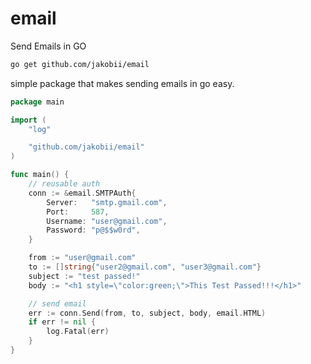 # email
Send Emails in GO 

```bash
go get github.com/jakobii/email
```

simple package that makes sending emails in go easy.


```go
package main

import (
	"log"

	"github.com/jakobii/email"
)

func main() {
	// reusable auth
	conn := &email.SMTPAuth{
		Server:   "smtp.gmail.com",
		Port:     587,
		Username: "user@gmail.com",
		Password: "p@$$w0rd",
	}

	from := "user@gmail.com"
	to := []string{"user2@gmail.com", "user3@gmail.com"}
	subject := "test passed!"
	body := "<h1 style=\"color:green;\">This Test Passed!!!</h1>"

	// send email
	err := conn.Send(from, to, subject, body, email.HTML)
	if err != nil {
		log.Fatal(err)
	}
}
```